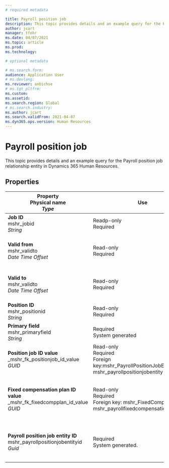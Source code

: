 ```yaml
---
# required metadata

title: Payroll position job
description: This topic provides details and an example query for the Payroll position job entity in Dynamics 365 Human Resources.
author: jcart
manager: tfehr
ms.date: 04/07/2021
ms.topic: article
ms.prod: 
ms.technology: 

# optional metadata

# ms.search.form: 
audience: Application User
# ms.devlang: 
ms.reviewer: anbichse
# ms.tgt_pltfrm: 
ms.custom: 
ms.assetid: 
ms.search.region: Global
# ms.search.industry: 
ms.author: jcart
ms.search.validFrom: 2021-04-07
ms.dyn365.ops.version: Human Resources
---
```


# Payroll position job

This topic provides details and an example query for the Payroll position job relationship entity in Dynamics 365 Human Resources.

## Properties

| Property<br>**Physical name**<br>***Type*** | Use | Description |
| --- | --- | --- |
| **Job ID**<br>mshr_jobid<br>*String* | Readp-only<br>Required |The ID of the job. |
| **Valid from**<br>mshr_validto<br>*Date Time Offset* | Read-only <br>Required | Date the postion and job relationship is valid from. |
| **Valid to**<br>mshr_validto<br>*Date Time Offset* | Read-only <br>Required | Date the position and job relationship is valid to.  |
| **Position ID**<br>mshr_positionid<br>*String* | Read-only<br>Required | The ID of the position. |
| **Primary field**<br>mshr_primaryfield<br>*String* | Required<br>System generated |  |
| **Position job ID value**<br>_mshr_fk_positionjob_id_value<br>*GUID* | Read-only<br>Required<br>Foreign key:mshr_PayrollPositionJobEntity of the mshr_payrollpositionjobentity |The ID of the job associated with the position.|
| **Fixed compensation plan ID value**<br>_mshr_fk_fixedcompplan_id_value<br>*GUID* | Read-only<br>Required<br>Foreign key: mshr_FixedCompPlan_id of mshr_payrollfixedcompensationplanentity  | The ID of the fixed compensation plan associated with the position. |
| **Payroll position job entity ID**<br>mshr_payrollpositionjobentityid<br>*Guid* | Required<br>System generated. | A system-generated GUID value to uniquely identify the job.  |

